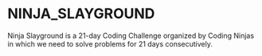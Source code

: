 # NINJA_SLAYGROUND
Ninja Slayground is a 21-day Coding Challenge organized  by Coding Ninjas in which we need to solve problems for 21 days consecutively.
